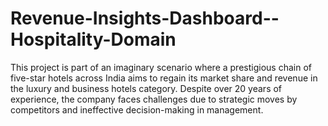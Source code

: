 # Revenue-Insights-Dashboard--Hospitality-Domain
This project is part of an imaginary scenario where a prestigious chain of five-star hotels across India aims to regain its market share and revenue in the luxury and business hotels category. Despite over 20 years of experience, the company faces challenges due to strategic moves by competitors and ineffective decision-making in management.
